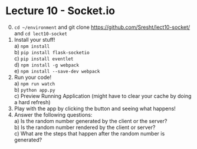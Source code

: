 # Lecture 10 - Socket.io
0. `cd ~/environment` and git clone https://github.com/Sresht/lect10-socket/ and `cd lect10-socket`  
1. Install your stuff!  
  a) `npm install`  
  b) `pip install flask-socketio`  
  c) `pip install eventlet`  
  d) `npm install -g webpack`  
  e) `npm install --save-dev webpack`  
2. Run your code!  
  a) `npm run watch`  
  b) `python app.py`  
  c) Preview Running Application (might have to clear your cache by doing a hard refresh)  
3. Play with the app by clicking the button and seeing what happens!  
4. Answer the following questions:  
  a) Is the random number generated by the client or the server?  
  b) Is the random number rendered by the client or server?  
  c) What are the steps that happen after the random number is generated?  
